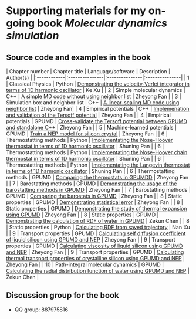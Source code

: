 # Supporting materials for my on-going book ***Molecular dynamics simulation***

## Source code and examples in the book

| Chapter number     | Chapter title | Language/software  |  Description | Author(s) |
|:------------|:---------------|:---------------|:---------------|
| 1 | Classical Physics | Python | [Demonstrating the velocity-Verlet integrator in terms of 1D harmonic oscillator](chapter-01-classical_physics/python-harmonic-oscillator) |  Ke Xu |
| 2 | Simple molecular dynamics | C++ | [A simple MD code without using neighbor list](chapter-02-simple_md/cpp-simpleMD) | Zheyong  Fan |
| 3 | Simulation box and neighbor list | C++ | [A linear-scaling MD code using neighbor list](chapter-03-linear_md/cpp-linearMD) | Zheyong  Fan|
| 4 | Empirical potentials | C++ | [Implemenation and validation of the Tersoff potential](chapter-04-empirical_potentials/cpp-tersoff-validation) | Zheyong  Fan |
| 4 | Empirical potentials | GPUMD | [Cross-validate the Tersoff potential between GPUMD and standalone C++](chapter-04-empirical_potentials/gpumd-tersoff) | Zheyong  Fan |
| 5 | Machine-learned potentials | GPUMD | [Train a NEP model for silicon crystal](chapter-05-machine_learned_potentials/gpumd-nep-training-Si) | Zheyong  Fan |
| 6 | Thermostatting methods | Python | [Implementating the Nose-Hoover thermostat in terms of 1D harmonic oscillator](chapter-06-thermostat/nh) | Shuning Pan |
| 6 | Thermostatting methods | Python | [Implementating the Nose-Hoover chain thermostat in terms of 1D harmonic oscillator](chapter-06-thermostat/nhc) | Shuning Pan |
| 6 | Thermostatting methods | Python | [Implementating the Langevin thermostat in terms of 1D harmonic oscillator](chapter-06-thermostat/langevin) | Shuning Pan |
| 6 | Thermostatting methods | GPUMD | [Comparing the thermostats in GPUMDD](chapter-06-thermostat/compare_thermostat_speed) | Zheyong  Fan |
| 7 | Barostatting methods | GPUMD | [Demonstrating the usage of the barostatting methods in GPUMD](chapter-07-barostat/npt_examples) | Zheyong  Fan |
| 7 | Barostatting methods | GPUMD | [Comparing the barostats in GPUMD](chapter-07-barostat/compare_barostats) | Zheyong  Fan |
| 8 | Static properties | GPUMD | [Demonstrating statistical error](chapter-08-static_properties/GPUMD_statistical_error) | Zheyong  Fan |
| 8 | Static properties | GPUMD | [Demonstrating the study of thermal expansion using GPUMD](chapter-08-static_properties/GPUMD_thermal_expansion) | Zheyong  Fan |
| 8 | Static properties | GPUMD | [Demonstrating the calculation of RDF of water in GPUMD](chapter-08-static_properties/GPUMD_Water_RDF) | Zekun Chen |
| 8 | Static properties | Python | [Calculating RDF from saved trajectory](chapter-08-static_properties/Python_RDF) | Nan Xu |
| 9 | Transport properties | GPUMD | [Calculating self diffusion coefficient of liquid silicon using GPUMD and NEP](chapter-09-transport_properties/GPUMD_silicon_diffusion) | Zheyong  Fan |
| 9 | Transport properties | GPUMD | [Calculating viscosity of liquid silicon using GPUMD and NEP](chapter-09-transport_properties/GPUMD_silicon_diffusion) | Zheyong  Fan |
| 9 | Transport properties | GPUMD | [Calculating thermal transport properties of crystalline silicon using GPUMD and NEP](chapter-09-transport_properties/GPUMD_silicon_kappa) | Zheyong  Fan |
| 10 | Path-integral molecular dynamics | GPUMD | [Calculating the radial distribution function of water  using GPUMD and NEP](chapter-10-pimd/GPUMD_Water_RDF) | Zekun Chen |


## Discussion group for the book
* QQ group: 887975816



